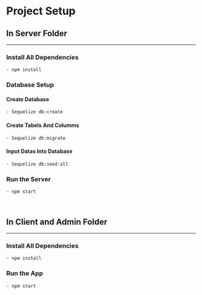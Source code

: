 # Project Setup

## In Server Folder

<hr>

### Install All Dependencies

```
- npm install
```

### Database Setup

#### Create Database

```
- Sequelize db:create
```

#### Create Tabels And Columms

```
- Sequelize db:migrate
```

#### Input Datas Into Database

```
- Sequelize db:seed:all
```

### Run the Server

```
- npm start
```

<br>

## In Client and Admin Folder

<hr>

### Install All Dependencies

```
- npm install
```

### Run the App

```
- npm start
```

<br>
<br>
